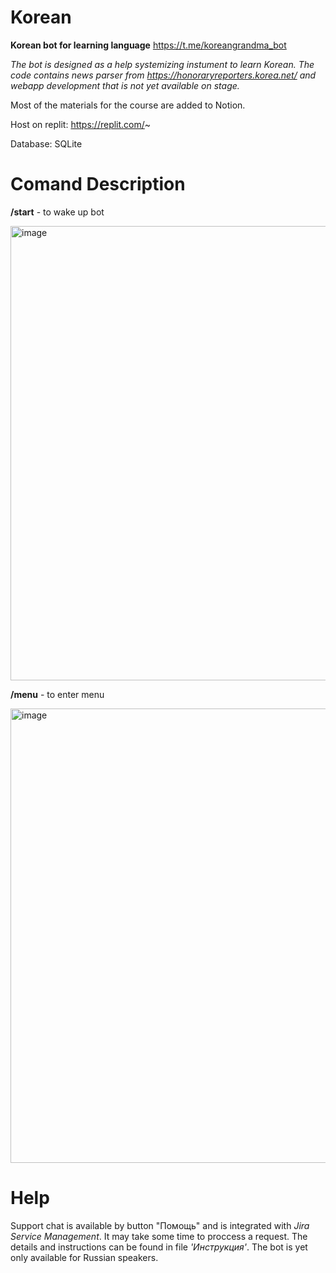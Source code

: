 # Korean
<strong>Korean bot for learning language</strong>
https://t.me/koreangrandma_bot

<i>The bot is designed as a help systemizing instument to learn Korean. The code contains news parser from https://honoraryreporters.korea.net/ and webapp development that is not yet available on stage.</i>

Most of the materials for the course are added to Notion.

Host on replit: https://replit.com/~

Database: SQLite 

# Comand Description

<b>/start</b> - to wake up bot


<img width="727" alt="image" src="https://github.com/MyatnoeMorozhenko/Korean/assets/111291767/294a3780-6454-46b1-ae73-5270014c736f">

<b>/menu</b> - to enter menu

<img width="727" alt="image" src="https://github.com/MyatnoeMorozhenko/Korean/assets/111291767/dc459f89-29b6-4b9d-9bdd-654548bc6bc8">

# Help
Support chat is available by button "Помощь" and is integrated with <i>Jira Service Management</i>. It may take some time to proccess a request. The details and instructions can be found in file <i>'Инструкция'</i>. The bot is yet only available for Russian speakers.
